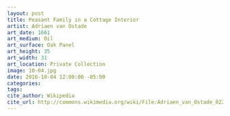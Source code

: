 ```yaml
---
layout: post
title: Peasant Family in a Cottage Interior
artist: Adriaen van Ostade
art_date: 1661
art_medium: Oil
art_surface: Oak Panel
art_height: 35
art_width: 31
art_location: Private Collection
image: 10-04.jpg
date: 2016-10-04 12:00:00 -05:00
categories:
tags:
cite_author: Wikipedia
cite_url: http://commons.wikimedia.org/wiki/File:Adriaen_van_Ostade_022.jpg
---
```

